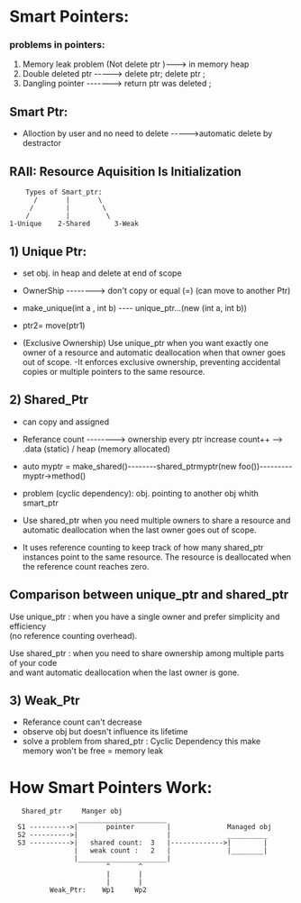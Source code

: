 # Smart Pointers:

### problems in pointers:
1) Memory leak problem (Not delete ptr )---> in memory heap
2) Double deleted ptr -----> delete ptr; delete ptr ;
3) Dangling pointer -------> return ptr was deleted ;


## Smart Ptr:
- Alloction by user and no need to delete ----->automatic delete by destractor
## RAII: Resource Aquisition Is Initialization

        Types of Smart_ptr:
          /       |       \
         /        |        \    
        /         |         \
    1-Unique    2-Shared      3-Weak 



## 1) Unique Ptr:
- set obj. in heap and delete at end of scope 
- OwnerShip --------> don't copy or equal (=)  (can move to another Ptr)
- make_unique<int>(int a , int b) ---- unique_ptr<int>...(new <int>(int a, int b))
- ptr2= move(ptr1)     

- (Exclusive Ownership) Use unique_ptr when you want exactly one owner 
of a resource and automatic deallocation when that owner goes out of scope.
-It enforces exclusive ownership, preventing accidental copies or multiple pointers to the same resource.






## 2) Shared_Ptr
- can copy and assigned
- Referance count --------> ownership every ptr increase count++
--> .data (static)  / heap (memory allocated)
- auto myptr = make_shared<foo>()--------shared_ptr<foo>myptr(new foo())--------- myptr->method()
- problem (cyclic dependency): obj. pointing to another obj whith smart_ptr

- Use shared_ptr when you need multiple owners to share a resource and
automatic deallocation when the last owner goes out of scope.
- It uses reference counting to keep track of how many shared_ptr instances
point to the same resource. The resource is deallocated when the reference count reaches zero.




##                Comparison between unique_ptr and shared_ptr                          
                                                                                     
Use unique_ptr : when you have a single owner and prefer simplicity and efficiency   
(no reference counting overhead).                                                    

Use shared_ptr : when you need to share ownership among multiple parts of your code  
and want automatic deallocation when the last owner is gone.                         




## 3) Weak_Ptr
- Referance count can't decrease 
- observe obj but doesn't influence its lifetime 
- solve a problem from shared_ptr : Cyclic Dependency
  this make memory won't be free = memory leak 




# How Smart Pointers Work:

       Shared_ptr     Manger obj
                     ______________________
      S1 ---------->|       pointer        |              Managed obj
      S2 ---------->|                      |              __________
      S3 ---------->|   shared count:  3   |------------->|        |
                    |   weak count :   2   |              |________|
                    |______________________|
                            ^       ^
                            |       |
                            |       |
              Weak_Ptr:    Wp1     Wp2   